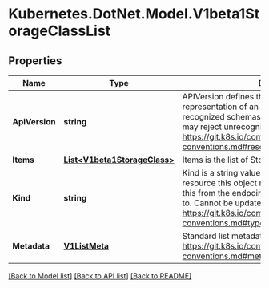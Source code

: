 # Kubernetes.DotNet.Model.V1beta1StorageClassList
## Properties

Name | Type | Description | Notes
------------ | ------------- | ------------- | -------------
**ApiVersion** | **string** | APIVersion defines the versioned schema of this representation of an object. Servers should convert recognized schemas to the latest internal value, and may reject unrecognized values. More info: https://git.k8s.io/community/contributors/devel/api-conventions.md#resources | [optional] 
**Items** | [**List&lt;V1beta1StorageClass&gt;**](V1beta1StorageClass.md) | Items is the list of StorageClasses | 
**Kind** | **string** | Kind is a string value representing the REST resource this object represents. Servers may infer this from the endpoint the client submits requests to. Cannot be updated. In CamelCase. More info: https://git.k8s.io/community/contributors/devel/api-conventions.md#types-kinds | [optional] 
**Metadata** | [**V1ListMeta**](V1ListMeta.md) | Standard list metadata More info: https://git.k8s.io/community/contributors/devel/api-conventions.md#metadata | [optional] 

[[Back to Model list]](../README.md#documentation-for-models) [[Back to API list]](../README.md#documentation-for-api-endpoints) [[Back to README]](../README.md)

